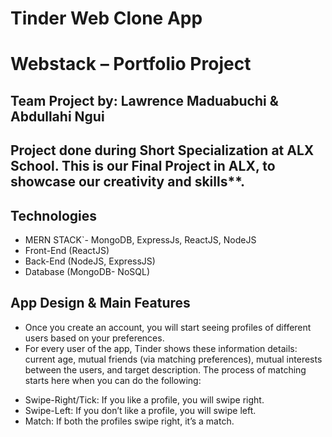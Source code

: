 # Tinder Web Clone App

# Webstack – Portfolio Project

## Team Project by: Lawrence Maduabuchi & Abdullahi Ngui

## Project done during **Short Specialization** at **ALX School**. This is our Final Project in ALX, to showcase our creativity and skills\*\*.

## Technologies

- MERN STACK`- MongoDB, ExpressJs, ReactJS, NodeJS
- Front-End (ReactJS)
- Back-End (NodeJS, ExpressJS)
- Database (MongoDB- NoSQL)

## App Design & Main Features

- Once you create an account, you will start seeing profiles of different users based on your preferences.
- For every user of the app, Tinder shows these information details: current age, mutual friends (via matching preferences), mutual interests between the users, and target description. The process of matching starts here when you can do the following:

* Swipe-Right/Tick: If you like a profile, you will swipe right.
* Swipe-Left: If you don’t like a profile, you will swipe left.
* Match: If both the profiles swipe right, it’s a match.

